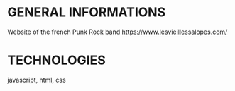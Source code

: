 # GENERAL INFORMATIONS
Website of the french Punk Rock band https://www.lesvieillessalopes.com/


# TECHNOLOGIES
javascript, html, css
